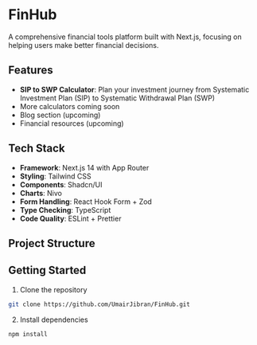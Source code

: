 # FinHub

A comprehensive financial tools platform built with Next.js, focusing on helping users make better financial decisions.

## Features

- **SIP to SWP Calculator**: Plan your investment journey from Systematic Investment Plan (SIP) to Systematic Withdrawal Plan (SWP)
- More calculators coming soon
- Blog section (upcoming)
- Financial resources (upcoming)

## Tech Stack

- **Framework**: Next.js 14 with App Router
- **Styling**: Tailwind CSS
- **Components**: Shadcn/UI
- **Charts**: Nivo
- **Form Handling**: React Hook Form + Zod
- **Type Checking**: TypeScript
- **Code Quality**: ESLint + Prettier

## Project Structure 

## Getting Started

1. Clone the repository
```bash
git clone https://github.com/UmairJibran/FinHub.git
```

2. Install dependencies
```bash
npm install
``` 